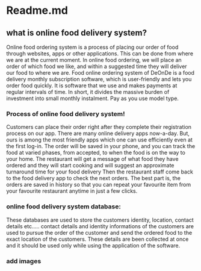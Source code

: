 # Readme.md
## what is online food delivery system?
Online food ordering system is a process of placing our order of food through websites, apps or other applications. 
This can be done from where we are at the current moment. 
In online food ordering, we will place an order of which food we like, and within a suggested time they will deliver our food to where we are. 
Food online ordering system of DeOnDe is a food delivery monthly subscription software, which is user-friendly and lets you order food quickly. 
It is software that we use and makes payments at regular intervals of time. 
In short, it divides the massive burden of investment into small monthly instalment. 
Pay as you use model type.
### Process of online food delivery system!
Customers can place their order right after they complete their registration process on our app. 
There are many online delivery apps now-a-day. But, ours is among the most friendly apps which one can use efficiently even at the first log-in.
The order will be saved in your phone, and you can track the food at varied phases, from accepted, to when the food is on the way to your home.
The restaurant will get a message of what food they have ordered and they will start cooking and will suggest an approximate turnaround time for your food delivery
Then the restaurant staff come back to the food delivery app to check the next orders.
The best part is, the orders are saved in history so that you can repeat your favourite item from your favourite restaurant anytime in just a few clicks.
### online food delivery system database:
These databases are used to store the customers identity, location, contact details etc..... 
contact details and identity informations of the customers are used to pursue the order of the customer and send the ordered food to the exact location of the customers.
These details are been collected at once and it should be used only while using the application of the software.
### add images
